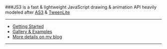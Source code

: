 ###JS3 is a fast & lightweight JavaScript drawing & animation API heavily modeled after [AS3](http://en.wikipedia.org/wiki/ActionScript) & [TweenLite](http://greensock.com/tweenlite)
****

* [Getting Started](http://js3.braitsch.io/)
* [Gallery & Examples](http://js3.braitsch.io/gallery/honeycomb)
* [More details on my blog](http://quietless.com/kitchen/introducing-js3/)

****